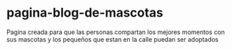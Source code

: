 # pagina-blog-de-mascotas
Pagina creada para que las personas compartan los mejores momentos con sus mascotas y los pequeños que estan en la calle puedan ser adoptados
